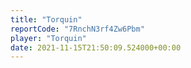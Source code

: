 ```yaml
---
title: "Torquin"
reportCode: "7RnchN3rf4Zw6Pbm"
player: "Torquin"
date: 2021-11-15T21:50:09.524000+00:00
---
```

